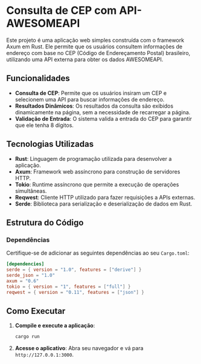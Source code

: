 # Consulta de CEP com API-AWESOMEAPI

Este projeto é uma aplicação web simples construída com o framework Axum em Rust. Ele permite que os usuários consultem informações de endereço 
com base no CEP (Código de Endereçamento Postal) brasileiro, utilizando uma API externa para obter os dados AWESOMEAPI.

## Funcionalidades

- **Consulta de CEP**: Permite que os usuários insiram um CEP e selecionem uma API para buscar informações de endereço.
- **Resultados Dinâmicos**: Os resultados da consulta são exibidos dinamicamente na página, sem a necessidade de recarregar a página.
- **Validação de Entrada**: O sistema valida a entrada do CEP para garantir que ele tenha 8 dígitos.

## Tecnologias Utilizadas

- **Rust**: Linguagem de programação utilizada para desenvolver a aplicação.
- **Axum**: Framework web assíncrono para construção de servidores HTTP.
- **Tokio**: Runtime assíncrono que permite a execução de operações simultâneas.
- **Reqwest**: Cliente HTTP utilizado para fazer requisições a APIs externas.
- **Serde**: Biblioteca para serialização e deserialização de dados em Rust.

## Estrutura do Código

### Dependências

Certifique-se de adicionar as seguintes dependências ao seu `Cargo.toml`:

```toml
[dependencies]
serde = { version = "1.0", features = ["derive"] }
serde_json = "1.0"
axum = "0.6"
tokio = { version = "1", features = ["full"] }
reqwest = { version = "0.11", features = ["json"] }
```

## Como Executar

1. **Compile e execute a aplicação**:
   ```bash
   cargo run
   ```

2. **Acesse o aplicativo**:
   Abra seu navegador e vá para `http://127.0.0.1:3000`.
